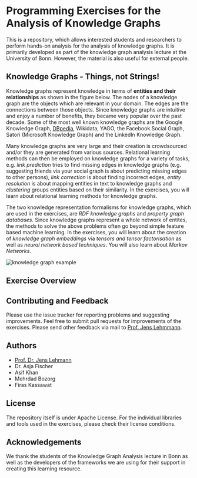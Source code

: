 # Programming Exercises for the Analysis of Knowledge Graphs

This is a repository, which allows interested students and researchers to perform hands-on analysis for the analysis of knowledge graphs. It is primarily developed as part of the knowledge graph analysis lecture at the University of Bonn. However, the material is also useful for external people.

## Knowledge Graphs - Things, not Strings!

Knowledge graphs represent knowledge in terms of **entities and their relationships** as shown in the figure below. The nodes of a knowledge graph are the objects which are relevant in your domain. The edges are the connections between those objects. Since knowledge graphs are intuitive and enjoy a number of benefits, they became very popular over the past decade. Some of the most well known knowledge graphs are the Google Knowledge Graph, [DBpedia](http://dbpedia.org), Wikidata, YAGO, the Facebook Social Graph, Satori (Microsoft Knowledge Graph) and the LinkedIn Knowledge Graph.

Many knowledge graphs are very large and their creation is crowdsourced and/or they are generated from various sources. Relational learning methods can then be employed on knowledge graphs for a variety of tasks, e.g. *link prediction* tries to find missing edges in knowledge graphs (e.g. suggesting friends via your social graph is about predicting missing edges to other persons), *link correction* is about finding incorrect edges, *entity resolution* is about mapping entities in text to knowledge graphs and *clustering* groups entities based on their similarity. In the exercises, you will learn about relational learning methods for knowledge graphs.

The two knowledge representation formalisms for knowledge graphs, which are used in the exercises, are *RDF knowledge graphs* and *property graph databases*. Since knowledge graphs represent a whole network of entites, the methods to solve the above problems often go beyond simple feature based machine learning. In the exercises, you will learn about the creation of *knowledge graph embeddings* via *tensors and tensor factorisation* as well as *neural network based techniques*. You will also learn about *Markov Networks*.  
 
![knowledge graph example](https://raw.githubusercontent.com/SmartDataAnalytics/Knowledge-Graph-Analysis-Programming-Exercises/master/Material/kg-example.png "knowledge graph example")

## Exercise Overview

## Contributing and Feedback

Please use the issue tracker for reporting problems and suggesting improvements. Feel free to submit pull requests for improvements of the exercises. Please send other feedback via mail to [Prof. Jens Lehmmann](http://jens-lehmann.org).

## Authors

* [Prof. Dr. Jens Lehmann](http://jens-lehmann.org/)
* Dr. Asja Fischer
* Asif Khan
* Mehrdad Bozorg
* Firas Kassawat

## License

The repository itself is under Apache License. For the individual libraries and tools used in the exercises, please check their license conditions.

## Acknowledgements

We thank the students of the Knowledge Graph Analysis lecture in Bonn as well as the developers of the frameworks we are using for their support in creating this learning resource.
 
